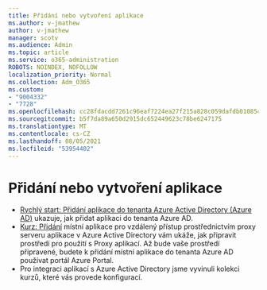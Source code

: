 ```yaml
---
title: Přidání nebo vytvoření aplikace
ms.author: v-jmathew
author: v-jmathew
manager: scotv
ms.audience: Admin
ms.topic: article
ms.service: o365-administration
ROBOTS: NOINDEX, NOFOLLOW
localization_priority: Normal
ms.collection: Adm_O365
ms.custom:
- "9004332"
- "7728"
ms.openlocfilehash: cc28fdacdd7261c96eaf7224ea27f215a828c059dafdb01085434d06551c6e0b
ms.sourcegitcommit: b5f7da89a650d2915dc652449623c78be6247175
ms.translationtype: MT
ms.contentlocale: cs-CZ
ms.lasthandoff: 08/05/2021
ms.locfileid: "53954402"
---
```

# <a name="adding-or-creating-an-application"></a>Přidání nebo vytvoření aplikace

- [Rychlý start: Přidání aplikace do tenanta Azure Active Directory (Azure AD)](https://docs.microsoft.com/azure/active-directory/manage-apps/add-application-portal) ukazuje, jak přidat aplikaci do tenanta Azure AD.
- [Kurz: Přidání](https://docs.microsoft.com/azure/active-directory/manage-apps/application-proxy-add-on-premises-application) místní aplikace pro vzdálený přístup prostřednictvím proxy serveru aplikace v Azure Active Directory vám ukáže, jak připravit prostředí pro použití s Proxy aplikací. Až bude vaše prostředí připravené, budete k přidání místní aplikace do tenanta Azure AD používat portál Azure Portal.
- Pro integraci aplikací s Azure Active Directory jsme vyvinuli kolekci kurzů, které vás provede konfigurací. [](https://docs.microsoft.com/azure/active-directory/saas-apps/tutorial-list)
